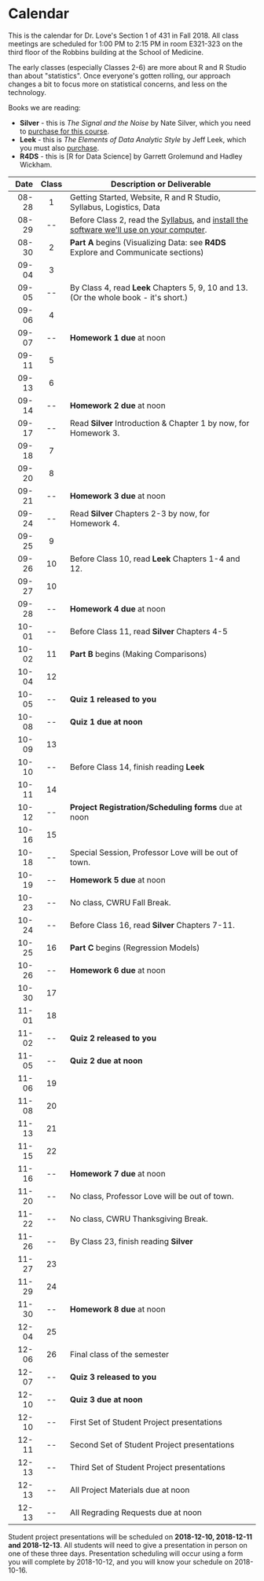 # Calendar

This is the calendar for Dr. Love's Section 1 of 431 in Fall 2018. All class meetings are scheduled for 1:00 PM to 2:15 PM in room E321-323 on the third floor of the Robbins building at the School of Medicine. 

The early classes (especially Classes 2-6) are more about R and R Studio than about "statistics". Once everyone's gotten rolling, our approach changes a bit to focus more on statistical concerns, and less on the technology. 

Books we are reading: 

- **Silver** - this is *The Signal and the Noise* by Nate Silver, which you need to [purchase for this course](https://thomaselove.github.io/2018-431-syllabus/index.html#what-do-i-need-to-buy).
- **Leek** - this is *The Elements of Data Analytic Style* by Jeff Leek, which you must also [purchase](https://thomaselove.github.io/2018-431-syllabus/index.html#what-do-i-need-to-buy).
- **R4DS** - this is [R for Data Science] by Garrett Grolemund and Hadley Wickham.

Date | Class | Description or Deliverable
-----------: | :---: | ---------------------------------------------------------
08-28 | 1 | Getting Started, Website, R and R Studio, Syllabus, Logistics, Data
08-29 | -- | Before Class 2, read the [Syllabus](https://thomaselove.github.io/2018-431-syllabus/), and [install the software we'll use on your computer](https://github.com/THOMASELOVE/431-2018/tree/master/software).
08-30 | 2 | **Part A** begins (Visualizing Data: see **R4DS** Explore and Communicate sections)
09-04 | 3 | 
09-05 | -- | By Class 4, read **Leek** Chapters 5, 9, 10 and 13. (Or the whole book - it's short.)
09-06 | 4 | 
09-07 | -- | **Homework 1 due** at noon
09-11 | 5 | 
09-13 | 6 | 
09-14 | -- | **Homework 2 due** at noon
09-17 | -- | Read **Silver** Introduction & Chapter 1 by now, for Homework 3.
09-18 | 7 | 
09-20 | 8 | 
09-21 | -- | **Homework 3 due** at noon
09-24 | -- | Read **Silver** Chapters 2-3 by now, for Homework 4.
09-25 | 9 | 
09-26 | 10 | Before Class 10, read **Leek** Chapters 1-4 and 12.
09-27 | 10 | 
09-28 | -- | **Homework 4 due** at noon
10-01 | -- | Before Class 11, read **Silver** Chapters 4-5
10-02 | 11 | **Part B** begins (Making Comparisons)
10-04 | 12 |
10-05 | -- | **Quiz 1 released to you**
10-08 | -- | **Quiz 1 due at noon**
10-09 | 13 |
10-10 | -- | Before Class 14, finish reading **Leek**
10-11 | 14 |
10-12 | -- | **Project Registration/Scheduling forms** due at noon
10-16 | 15 |
10-18 | -- | Special Session, Professor Love will be out of town.
10-19 | -- | **Homework 5 due** at noon
10-23 | -- | No class, CWRU Fall Break.
10-24 | -- | Before Class 16, read **Silver** Chapters 7-11.
10-25 | 16 | **Part C** begins (Regression Models)
10-26 | -- | **Homework 6 due** at noon
10-30 | 17 | 
11-01 | 18 | 
11-02 | -- | **Quiz 2 released to you**
11-05 | -- | **Quiz 2 due at noon**
11-06 | 19 |
11-08 | 20 |
11-13 | 21 |
11-15 | 22 |
11-16 | -- | **Homework 7 due** at noon
11-20 | -- | No class, Professor Love will be out of town.
11-22 | -- | No class, CWRU Thanksgiving Break.
11-26 | -- | By Class 23, finish reading **Silver** 
11-27 | 23 |
11-29 | 24 |
11-30 | -- | **Homework 8 due** at noon
12-04 | 25 |
12-06 | 26 | Final class of the semester
12-07 | -- | **Quiz 3 released to you**
12-10 | -- | **Quiz 3 due at noon**
12-10 | -- | First Set of Student Project presentations
12-11 | -- | Second Set of Student Project presentations
12-13 | -- | Third Set of Student Project presentations
12-13 | -- | All Project Materials due at noon
12-13 | -- | All Regrading Requests due at noon

Student project presentations will be scheduled on **2018-12-10, 2018-12-11 and 2018-12-13**. All students will need to give a presentation in person on one of these three days. Presentation scheduling will occur using a form you will complete by 2018-10-12, and you will know your schedule on 2018-10-16.

